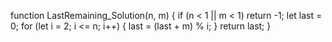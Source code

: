 function LastRemaining_Solution(n, m) {
  if (n < 1 || m < 1) return -1;
  let last = 0;
  for (let i = 2; i <= n; i++) {
    last = (last + m) % i;
  }
  return last;
}
